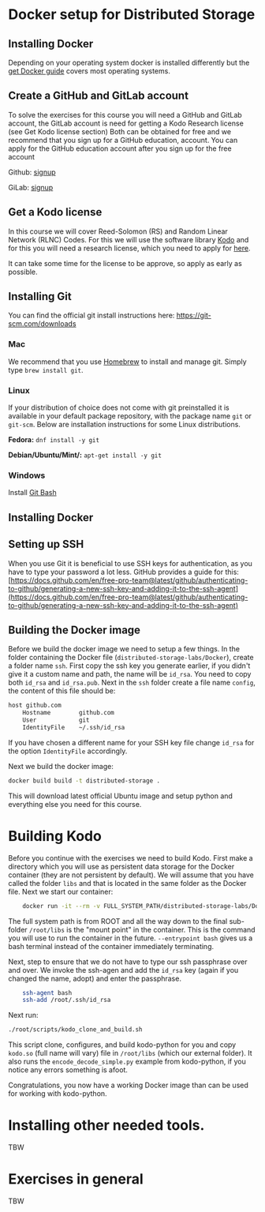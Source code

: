 # Docker setup for Distributed Storage 

## Installing Docker 

Depending on your operating system docker is installed differently but the [get Docker guide](https://docs.docker.com/get-docker/) covers most operating systems. 

## Create a GitHub and GitLab account

To solve the exercises for this course you will need a GitHub and GitLab account, the GitLab account is need for getting a Kodo Research license (see Get Kodo license section) 
Both can be obtained for free and we recommend that you sign up for a GitHub education, account.
You can apply for the GitHub education account after you sign up for the free account

Github: [signup](https://github.com/join?ref_cta=Sign+up&ref_loc=header+logged+out&ref_page=%2F&source=header-home)

GiLab: [signup](https://gitlab.com/users/sign_in#register-pane)


## Get a Kodo license

In this course we will cover Reed-Solomon (RS) and Random Linear Network (RLNC) Codes.
For this we will use the software library [Kodo](https://www.steinwurf.com/products/kodo.html) and for this you will need a research license, which you need to apply for [here](https://www.steinwurf.com/license.html).

It can take some time for the license to be approve, so apply as early as possible. 

## Installing Git

You can find the official git install instructions here: https://git-scm.com/downloads

### Mac 

We recommend that you use [Homebrew](https://brew.sh/) to install and manage git. 
Simply type `brew install git`.

### Linux

If your distribution of choice does not come with git preinstalled it is available in your default package repository, with the package name `git` or `git-scm`.
Below are installation instructions for some Linux distributions. 

__Fedora:__ `dnf install -y git`

__Debian/Ubuntu/Mint/:__ `apt-get install -y git`


### Windows 

Install [Git Bash](https://git-scm.com/download/win)

## Installing Docker 

## Setting up SSH 

When you use Git it is beneficial to use SSH keys for authentication, as you have to type your password a lot less.
GitHub provides a guide for this: [https://docs.github.com/en/free-pro-team@latest/github/authenticating-to-github/generating-a-new-ssh-key-and-adding-it-to-the-ssh-agent](https://docs.github.com/en/free-pro-team@latest/github/authenticating-to-github/generating-a-new-ssh-key-and-adding-it-to-the-ssh-agent)

## Building the Docker image 

Before we build the docker image we need to setup a few things. 
In the folder containing the Docker file (`distributed-storage-labs/Docker`), create a folder name `ssh`.
First copy the ssh key you generate earlier, if you didn't give it a custom name and path, the name will be `id_rsa`. 
You need to copy both `id_rsa` and `id_rsa.pub`. 
Next in the `ssh` folder create a file name `config`, the content of this file should be: 

```bash
host github.com
    Hostname        github.com
    User            git
    IdentityFile    ~/.ssh/id_rsa
```

If you have chosen a different name for your SSH key file change `id_rsa` for the option `IdentityFile` accordingly. 

Next we build the docker image: 

```bash
docker build build -t distributed-storage .
```

This will download latest official Ubuntu image and setup python and everything else you need for this course.


# Building Kodo 

Before you continue with the exercises we need to build Kodo. 
First make a directory which you will use as persistent data storage for the Docker container (they are not persistent by default).
We will assume that you have called the folder `libs` and that is located in the same folder as the Docker file. 
Next we start our container: 

```bash 
    docker run -it --rm -v FULL_SYSTEM_PATH/distributed-storage-labs/Docker/libs/:/root/libs --entrypoint bash dist-kodo:latest
```

The full system path is from ROOT and all the way down to the final sub-folder `/root/libs` is the "mount point" in the container.
This is the command you will use to run the container in the future. 
`--entrypoint bash` gives us a bash terminal instead of the container immediately terminating.

Next, step to ensure that we do not have to type our ssh passphrase over and over. 
We invoke the ssh-agen and add the `id_rsa` key (again if you changed the name, adopt) and enter the passphrase. 

```Bash
    ssh-agent bash
    ssh-add /root/.ssh/id_rsa
```

Next run:

```bash
./root/scripts/kodo_clone_and_build.sh
```

This script clone, configures, and build kodo-python for you and copy `kodo.so` (full name will vary) file in `/root/libs` (which our external folder).
It also runs the `encode_decode_simple.py` example from kodo-python, if you notice any errors something is afoot. 

Congratulations, you now have a working Docker image than can be used for working with kodo-python. 

# Installing other needed tools. 

TBW 

# Exercises in general

TBW 

